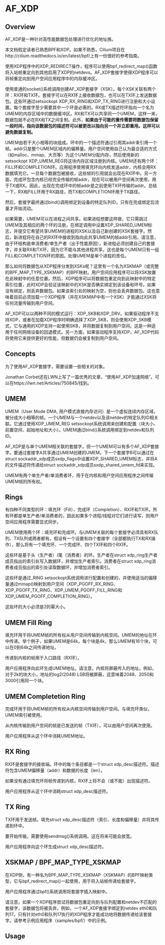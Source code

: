 # AF_XDP

## Overview

AF_XDP是一种针对高性能数据包处理进行优化的地址族。

本文档假定读者已熟悉BPF和XDP。如果不熟悉，Cilium项目在http://cilium.readthedocs.io/en/latest/bpf/上有一份很好的参考指南。

使用XDP程序中的XDP_REDIRECT操作，程序可以使用bpf_redirect_map()函数将入站帧重定向到其他启用了XDP的netdevs。AF_XDP套接字使得XDP程序可以将帧重定向到用户空间应用程序中的内存缓冲区。

使用普通的socket()系统调用创建AF_XDP套接字（XSK）。每个XSK关联有两个环：RX环和TX环。套接字可以在RX环上接收数据包，也可以在TX环上发送数据包。这些环通过setsockopt XDP_RX_RING和XDP_TX_RING进行注册和大小设置。每个套接字至少需要其中一个环是必需的。RX或TX描述符环指向一个名为UMEM的内存区域中的数据缓冲区。RX和TX可以共享同一个UMEM，这样一来，数据包就不必在RX和TX之间复制。此外，**如果由于可能的重传需要将数据包保留一段时间，指向该数据包的描述符可以被更改以指向另一个并立即重用。这样可以避免数据复制。**

UMEM由若干大小相等的块组成。环中的一个描述符通过引用其addr来引用一个帧。addr只是整个UMEM区域内的偏移量。用户空间使用自己认为最合适的方式（如malloc、mmap、大页等）为这个UMEM分配内存，然后使用新的setsockopt XDP_UMEM_REG将这块内存区域注册到内核。UMEM还有两个环：FILL环和COMPLETION环。应用程序使用填充环向内核发送addr，内核会用RX数据填充它。一旦每个数据包被接收，这些帧的引用就会出现在RX环中。另一方面，完成环包含内核已经完全传输的帧addr，现在可以被用户空间再次使用，用于TX或RX。因此，出现在完成环中的帧addr是之前使用TX环传输的addr。总结一下，RX和FILL环用于RX路径，而TX和COMPLETION环用于TX路径。

然后，套接字最终通过bind()调用绑定到设备的特定队列ID，只有在完成绑定后流量才开始流动。

如果需要，UMEM可以在进程之间共享。如果进程想要这样做，它只需跳过UMEM及其相应的两个环的注册，在绑定调用中设置XDP_SHARED_UMEM标志，并提交它希望共享UMEM的进程的XSK以及自己新创建的XSK套接字。然后，新进程将在自己的RX环中接收到指向此共享UMEM的帧addr引用。请注意，由于环结构是单消费者/单生产者（出于性能原因），新进程必须创建自己的套接字，并关联RX和TX环，因为它不能与其他进程共享。这也是每个UMEM只有一组FILL和COMPLETION环的原因。处理UMEM是单个进程的责任。

那么如何将数据包从XDP程序分发到XSKs呢？这里有一个名为XSKMAP（或完整的BPF_MAP_TYPE_XSKMAP）的BPF映射。用户空间应用程序可以将XSK放置在此映射中的任意位置。然后，XDP程序可以将数据包重定向到此映射中的特定索引位置，此时XDP会验证该映射中的XSK是否确实绑定到该设备和环号。如果没有绑定，则丢弃数据包。如果该索引处的映射为空，则也会丢弃数据包。这也意味着目前必须加载一个XDP程序（并在XSKMAP中有一个XSK）才能通过XSK将任何流量传输到用户空间。

AF_XDP可以以两种不同的模式运行：XDP_SKB和XDP_DRV。如果驱动程序不支持XDP，或者在加载XDP程序时明确选择了XDP_SKB，则会使用XDP_SKB模式，它与通用的XDP支持一起使用SKB，并将数据复制到用户空间。这是一种适用于任何网络设备的回退模式。另一方面，如果驱动程序支持XDP，AF_XDP代码将使用它来提供更好的性能，但数据仍会被复制到用户空间。

## Concepts

为了使用AF_XDP套接字，需要设置一些相关的对象。

Jonathan Corbet还在LWN上写了一篇优秀的文章，“使用AF_XDP加速网络”。可以在https://lwn.net/Articles/750845/找到。

## UMEM

UMEM（User Mode DMA, 用户模式直接内存访问）是一个虚拟连续内存区域，被分成大小相等的帧。一个UMEM与一个netdev以及该netdev的特定队列ID相关联。它通过使用XDP_UMEM_REG setsockopt系统调用来创建和配置（块大小、前置空间、起始地址和大小）。UMEM通过bind()系统调用绑定到netdev和队列ID。

AF_XDP是与单个UMEM相关联的套接字，但一个UMEM可以有多个AF_XDP套接字。要通过套接字A共享通过UMEM创建的UMEM，下一个套接字B可以通过在struct sockaddr_xdp成员sxdp_flags中设置XDP_SHARED_UMEM标志，并将A的文件描述符传递给struct sockaddr_xdp成员sxdp_shared_umem_fd来实现。

UMEM有两个单生产者/单消费者环，用于在内核和用户空间应用程序之间传输UMEM帧的所有权。

## Rings

有四种不同类型的环：填充环（Fill）、完成环（Completion）、RX环和TX环。所有环都是单生产者/单消费者的，因此如果多个进程/线程对它们进行读写，则用户空间应用程序需要显式同步。

UMEM使用两个环：填充环和完成环。与UMEM关联的每个套接字必须具有RX队列、TX队列或两者都有。假设有一个设置有四个套接字（全部都执行TX和RX操作），那么将有一个填充环、一个完成环、四个TX环和四个RX环。

这些环是基于头（生产者）/尾（消费者）的环。生产者在struct xdp_ring生产者成员指出的索引处写入数据环，并增加生产者索引。消费者在struct xdp_ring消费者成员指出的索引处读取数据环，并增加消费者索引。

这些环是通过_RING setsockopt系统调用进行配置和创建的，并使用适当的偏移量通过mmap()映射到用户空间（XDP_PGOFF_RX_RING、XDP_PGOFF_TX_RING、XDP_UMEM_PGOFF_FILL_RING和XDP_UMEM_PGOFF_COMPLETION_RING）。

这些环的大小必须是2的幂大小。

## UMEM Fill Ring

填充环用于将UMEM帧的所有权从用户空间传输到内核空间。UMEM的地址在环中传递。举个例子，如果UMEM是64k，每个块是4k，那么UMEM有16个块，可以在0到64k之间传递地址。

传递到内核的帧用于入口路径（RX环）。

用户应用程序向此环生成UMEM地址。请注意，内核将屏蔽传入的地址。例如，对于2k的块大小，地址的log2(2048) LSB将被屏蔽，这意味着2048、2050和3000引用同一个块。

## UMEM Completetion Ring

完成环用于将UMEM帧的所有权从内核空间传输到用户空间。与填充环类似，UMEM索引被使用。

从内核传输到用户空间的帧是已发送的帧（TX环），可以由用户空间再次使用。

用户应用程序从这个环中消耗UMEM地址。

## RX Ring

RX环是套接字的接收端。环中的每个条目都是一个struct xdp_desc描述符。描述符包含UMEM偏移量（addr）和数据的长度（len）。

如果没有通过填充环将帧传递到内核，RX环上将不会（或不能）出现描述符。

用户应用程序从这个环中消耗struct xdp_desc描述符。

## TX Ring

TX环用于发送帧。填充struct xdp_desc描述符（索引、长度和偏移量）并将其传递到环中。

要开始传输，需要使用sendmsg()系统调用。这在将来可能会放宽。

用户应用程序向这个环生成struct xdp_desc描述符。

## XSKMAP / BPF_MAP_TYPE_XSKMAP


在XDP侧，有一种名为BPF_MAP_TYPE_XSKMAP（XSKMAP）的BPF映射类型，它与bpf_redirect_map()一起使用，用于将入站帧传递给套接字。

用户应用程序通过bpf()系统调用将套接字插入映射中。

请注意，如果一个XDP程序尝试将数据包重定向到与队列配置和netdev不匹配的套接字，该数据包将被丢弃。例如，一个AF_XDP套接字绑定到netdev eth0和队列17。只有针对eth0和队列17执行的XDP程序才能成功地将数据传递给该套接字。请参考示例应用程序（samples/bpf/）中的示例。

## Usage

